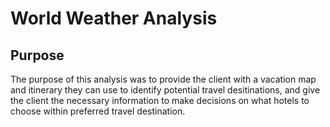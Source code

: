 # World Weather Analysis

## Purpose

The purpose of this analysis was to provide the client with a vacation map and itinerary they can use to identify potential travel desitinations, and give the client the necessary information to make decisions on what hotels to choose within preferred travel destination. 
